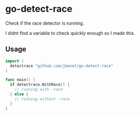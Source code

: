 # go-detect-race

Check if the race detector is running.

I didnt find a variable to check quickly enough so I made this.


## Usage

```go
import (
  detectrace "github.com/jbenet/go-detect-race"
)

func main() {
  if detectrace.WithRace() {
    // running with -race
  } else {
    // running without -race
  }
}
```
